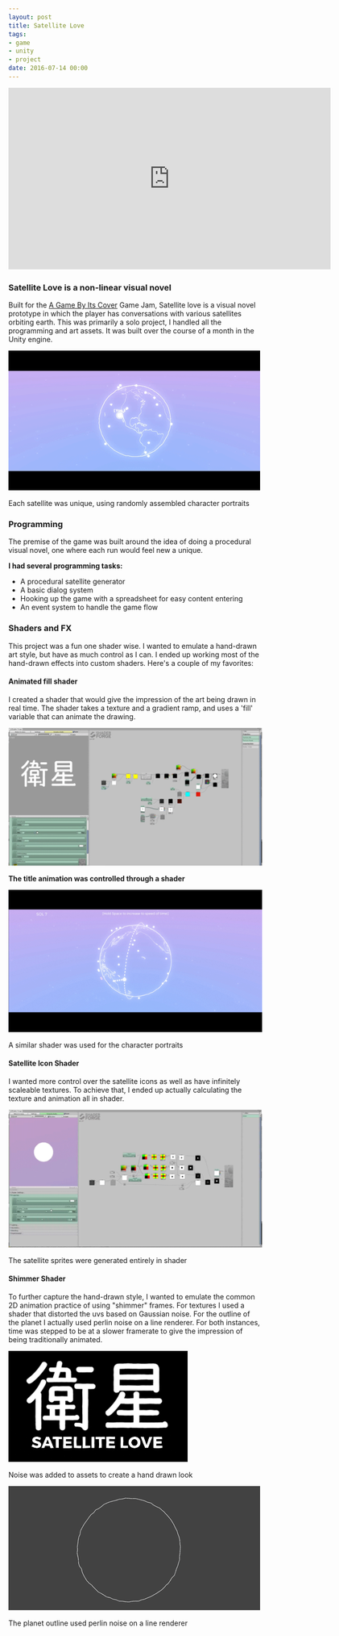```yaml
---
layout: post
title: Satellite Love
tags:
- game
- unity
- project
date: 2016-07-14 00:00
---
```



<iframe src="https://player.vimeo.com/video/197728485" width="640" height="360" frameborder="0" webkitallowfullscreen mozallowfullscreen allowfullscreen></iframe>



### Satellite Love is a non-linear visual novel
<!--more-->

Built for the [A Game By Its Cover](https://itch.io/jam/a-game-by-its-cover-2016) Game Jam, Satellite love is a visual novel prototype in which the player has conversations with various satellites orbiting earth. This was primarily a solo project, I handled all the programming and art assets. It was built over the course of a month in the Unity engine.

![](/blog/assets/satellitelove/satelliteLove.gif)

Each satellite was unique, using randomly assembled character portraits

### Programming

The premise of the game was built around the idea of doing a procedural visual novel, one where each run would feel new a unique.

<strong>I had several programming tasks:</strong>

* A procedural satellite generator
* A basic dialog system
* Hooking up the game with a spreadsheet for easy content entering
* An event system to handle the game flow

### Shaders and FX

This project was a fun one shader wise. I wanted to emulate a hand-drawn art style, but have as much control as I can. I ended up working most of the hand-drawn effects into custom shaders. Here's a couple of my favorites:


#### Animated fill shader

I created a shader that would give the impression of the art being drawn in real time. The shader takes a texture and a gradient ramp, and uses a 'fill' variable that can animate the drawing.

![](/blog/assets/satellitelove/titleShader.gif)

<strong>The title animation was controlled through a shader
</strong>

![](/blog/assets/satellitelove/portraitDemo.gif)

A similar shader was used for the character portraits

#### Satellite Icon Shader

I wanted more control over the satellite icons as well as have infinitely scaleable textures. To achieve that, I ended up actually calculating the texture and animation all in shader.

![](/blog/assets/satellitelove/satelliteShader.gif)

The satellite sprites were generated entirely in shader

#### Shimmer Shader

To further capture the hand-drawn style, I wanted to emulate the common 2D animation practice of using "shimmer" frames. For textures I used a shader that distorted the uvs based on Gaussian noise. For the outline of the planet I actually used perlin noise on a line renderer. For both instances, time was stepped to be at a slower framerate to give the impression of being traditionally animated.

![](/blog/assets/satellitelove/finalTitle.gif)

Noise was added to assets to create a hand drawn look

![](/blog/assets/satellitelove/noise.gif)

The planet outline used perlin noise on a line renderer
